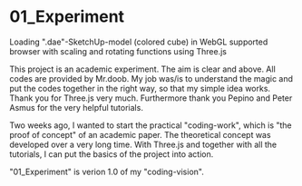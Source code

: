 01_Experiment
=============

Loading ".dae"-SketchUp-model (colored cube) in WebGL supported browser with scaling and rotating functions using Three.js

This project is an academic experiment. The aim is clear and above. All codes are provided by Mr.doob. My job was/is to understand the magic and put the codes together in the right way, so that my simple idea works. Thank you for Three.js very much. Furthermore thank you Pepino and Peter Asmus for the very helpful tutorials.

Two weeks ago, I wanted to start the practical "coding-work", which is "the proof of concept" of an academic paper. The theoretical concept was developed over a very long time. With Three.js and together with all the tutorials, I can put the basics of the project into action.

"01_Experiment" is verion 1.0 of my "coding-vision".
